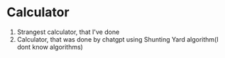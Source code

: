 # Calculator
1) Strangest calculator, that I've done
2) Calculator, that was done by chatgpt using Shunting Yard algorithm(I dont know algorithms)
